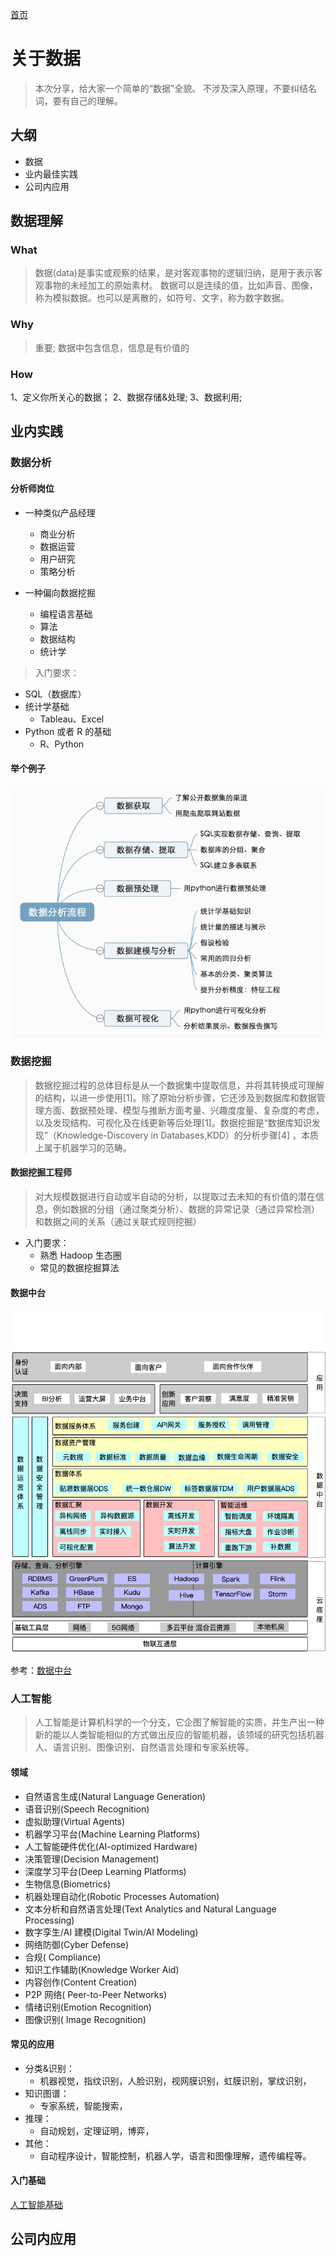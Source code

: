 [首页](/)
# 关于数据

> 本次分享，给大家一个简单的“数据”全貌。
> 不涉及深入原理，不要纠结名词，要有自己的理解。

## 大纲

- 数据
- 业内最佳实践
- 公司内应用

## 数据理解

### What

> 数据(data)是事实或观察的结果，是对客观事物的逻辑归纳，是用于表示客观事物的未经加工的原始素材。
> 数据可以是连续的值，比如声音、图像，称为模拟数据。也可以是离散的，如符号、文字，称为数字数据。

### Why

> 重要;
> 数据中包含信息，信息是有价值的

### How

1、定义你所关心的数据；
2、数据存储&处理;
3、数据利用;

## 业内实践

### 数据分析

#### 分析师岗位

- 一种类似产品经理

  - 商业分析
  - 数据运营
  - 用户研究
  - 策略分析

- 一种偏向数据挖掘
  - 编程语言基础
  - 算法
  - 数据结构
  - 统计学

> 入门要求：

- SQL（数据库）
- 统计学基础
  - Tableau、Excel
- Python 或者 R 的基础
  - R、Python

#### 举个例子

![数据分析流程](./assets/数据分析一般流程.jpg)

### 数据挖掘

> 数据挖掘过程的总体目标是从一个数据集中提取信息，并将其转换成可理解的结构，以进一步使用[1]。除了原始分析步骤，它还涉及到数据库和数据管理方面、数据预处理、模型与推断方面考量、兴趣度度量、复杂度的考虑，以及发现结构、可视化及在线更新等后处理[1]。数据挖掘是“数据库知识发现”（Knowledge-Discovery in Databases,KDD）的分析步骤[4] ，本质上属于机器学习的范畴。

#### 数据挖掘工程师

> 对大规模数据进行自动或半自动的分析，以提取过去未知的有价值的潜在信息，例如数据的分组（通过聚类分析）、数据的异常记录（通过异常检测）和数据之间的关系（通过关联式规则挖掘）

- 入门要求：
  - 熟悉 Hadoop 生态圈
  - 常见的数据挖掘算法

#### 数据中台

![数据中台](./assets/数据中台产品架构.png)

参考：[数据中台](https://miaowenting.site/2020/03/24/%E5%85%B3%E4%BA%8E%E6%95%B0%E6%8D%AE%E4%B8%AD%E5%8F%B0%E7%9A%84%E6%80%9D%E8%80%83%E4%B8%8E%E6%80%BB%E7%BB%93/)

### 人工智能

> 人工智能是计算机科学的一个分支，它企图了解智能的实质，并生产出一种新的能以人类智能相似的方式做出反应的智能机器，该领域的研究包括机器人、语言识别、图像识别、自然语言处理和专家系统等。

#### 领域

- 自然语言生成(Natural Language Generation)
- 语音识别(Speech Recognition)
- 虚拟助理(Virtual Agents)
- 机器学习平台(Machine Learning Platforms)
- 人工智能硬件优化(AI-optimized Hardware)
- 决策管理(Decision Management)
- 深度学习平台(Deep Learning Platforms)
- 生物信息(Biometrics)
- 机器处理自动化(Robotic Processes Automation)
- 文本分析和自然语言处理(Text Analytics and Natural Language Processing)
- 数字孪生/AI 建模(Digital Twin/AI Modeling)
- 网络防御(Cyber Defense)
- 合规( Compliance)
- 知识工作辅助(Knowledge Worker Aid)
- 内容创作(Content Creation)
- P2P 网络( Peer-to-Peer Networks)
- 情绪识别(Emotion Recognition)
- 图像识别( Image Recognition)

#### 常见的应用

- 分类&识别：
  - 机器视觉，指纹识别，人脸识别，视网膜识别，虹膜识别，掌纹识别，
- 知识图谱：
  - 专家系统，智能搜索，
- 推理：
  - 自动规划，定理证明，博弈，
- 其他：
  - 自动程序设计，智能控制，机器人学，语言和图像理解，遗传编程等。

#### 入门基础

[人工智能基础](../人工智能基础.md)

## 公司内应用

###
